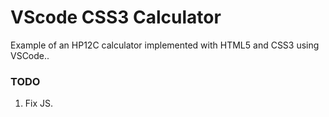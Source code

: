# VScode CSS3 Calculator
Example of an HP12C calculator implemented with HTML5 and CSS3 using VSCode..

### TODO
1. Fix JS.
